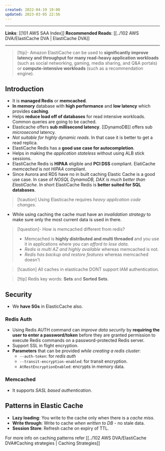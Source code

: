 ```yaml
---
created: 2022-04-19 19:08
updated: 2023-03-05 22:56
---
```

---
**Links**: [[101 AWS SAA Index]]
**Recommended Reads**: [[../102 AWS DVA/ElastiCache DVA | ElastiCache DVA]]

---
> [!tip]- Amazon ElastiCache can be used to **significantly improve latency and throughput for many read-heavy application workloads** (such as social networking, gaming, media sharing, and Q&A portals) or **compute-intensive workloads** (such as a recommendation engine).

## Introduction
- It is **managed Redis** or **memcached**.
- **In memory** database with **high performance** and **low latency** which provides **caching**.
- Helps **reduce load off of databases** for read intensive workloads. Common queries are going to be cached. 
-   Elasticache offers **sub millisecond latency**. [[DynamoDB]] offers sub *microsecond* latency.
-   *Not suitable for highly dynamic reads*. In that case it is better to get a read replica.
-   ElastiCache Redis has a **good use case for autocompletion**.
- Helps in making the *application stateless* without using ALB stick sessions.
- ElastiCache Redis is **HIPAA** eligible and **PCI DSS** compliant. ElatiCache *memcached* is *not HIPAA* compliant.
- Since Aurora and RDS have no in built caching Elastic Cache is a good use case. In case of *NOSQL DynamoDB, DAX is much better than ElastiCache*. In short ElastiCache Redis is **better suited for SQL databases**.

> [!caution] Using Elasticache requires *heavy application code changes*.

- While using caching the cache must have an *invalidation strategy* to make sure only the most current data is used in there.

> [!question]- How is memcached different from redis?
> - Memcached is **highly distributed and multi threaded** and you use it in applications where you can *afford to lose data*.
> - *Redis is multi AZ and highly available* whereas memcached is not.
> - *Redis has backup and restore features* whereas memcached doesn't

> [!caution] All caches in elasticache DONT support IAM authentication.

> [!tip] Redis key words: **Sets** and **Sorted Sets**.

## Security
- We **have SGs** in ElasticCache also.
### Redis Auth
- Using Redis AUTH command can *improve data security* by **requiring the user to enter a password/token** before they are granted permission to execute Redis commands on a password-protected Redis server. 
- Support SSL in flight encryption.
- **Parameters** that can be provided *while creating a redis cluster*: 
	- `--auth-token`: for *redis auth*
	- `--transit-encryption-enabled`: for transit encryption.
	- `AtRestEncryptionEnabled`: encrypts in memory data.

### Memcached 
- It supports *SASL based authentication*.

## Patterns in Elastic Cache
- **Lazy loading**: You write to the cache only when there is a *cache miss*.
- **Write through**: Write to cache *when written to DB* - no stale data.
- **Session Store**: Refresh cache on expiry of TTL.

For more info on caching patterns refer [[../102 AWS DVA/ElastiCache DVA#Caching strategies | Caching Strategies]]

